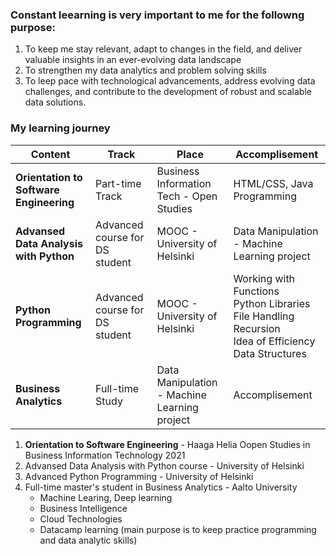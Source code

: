 ### Constant leearning is very important to me for the followng purpose: 
1. To keep me stay relevant, adapt to changes in the field, and deliver valuable insights in an ever-evolving data landscape
2. To strengthen my data analytics and problem solving skills
3. To leep pace with technological advancements, address evolving data challenges, and contribute to the development of robust and scalable data solutions.

### My learning journey 
| Content | Track  | Place | Accomplisement | 
| ------- | ---- | ------------ |------------ |
| **Orientation to Software Engineering** | Part-time Track |Business Information Tech - Open Studies | HTML/CSS, Java Programming |
| **Advansed Data Analysis with Python** | Advanced course for DS student | MOOC - University of Helsinki | Data Manipulation - Machine Learning project |
| **Python Programming** | Advanced course for DS student | MOOC - University of Helsinki |  Working with Functions<br>Python Libraries<br>File Handling<br>Recursion<br>Idea of Efficiency<br>Data Structures |
| **Business Analytics** | Full-time Study | Data Manipulation - Machine Learning project | Accomplisement |

1. **Orientation to Software Engineering** - Haaga Helia Oopen Studies in Business Information Technology 2021
2. Advansed Data Analysis with Python course - University of Helsinki
3. Advanced Python Programming - University of Helsinki
4. Full-time master's student in Business Analytics - Aalto University
   - Machine Learing, Deep learning
   - Business Intelligence
   - Cloud Technologies
   - Datacamp learning (main purpose is to keep practice programming and data analytic skills)
